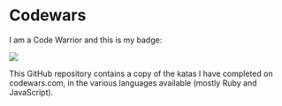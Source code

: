 # Codewars
I am a Code Warrior and this is my badge: 

<img src="https://www.codewars.com/users/musicmama8/badges/large">

This GitHub repository contains a copy of the katas I have completed on codewars.com, in the various languages available (mostly Ruby and JavaScript).
